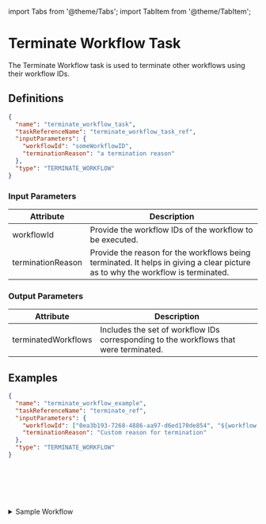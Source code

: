 import Tabs from '@theme/Tabs';
import TabItem from '@theme/TabItem';

# Terminate Workflow Task

The Terminate Workflow task is used to terminate other workflows using their workflow IDs.

## Definitions

```json
{
  "name": "terminate_workflow_task",
  "taskReferenceName": "terminate_workflow_task_ref",
  "inputParameters": {
    "workflowId": "someWorkflowID",
    "terminationReason": "a termination reason"
  },
  "type": "TERMINATE_WORKFLOW"
}
```

### Input Parameters

| Attribute         | Description                                                                                                                     |
| ----------------- | ------------------------------------------------------------------------------------------------------------------------------- |
| workflowId        | Provide the workflow IDs of the workflow to be executed.                                                                        |
| terminationReason | Provide the reason for the workflows being terminated. It helps in giving a clear picture as to why the workflow is terminated. |

### Output Parameters

| Attribute           | Description                                                                           |
| ------------------- | ------------------------------------------------------------------------------------- |
| terminatedWorkflows | Includes the set of workflow IDs corresponding to the workflows that were terminated. |

## Examples

<Tabs>
<TabItem value="JSON" label="JSON">

```json
{
  "name": "terminate_workflow_example",
  "taskReferenceName": "terminate_ref",
  "inputParameters": {
    "workflowId": ["0ea3b193-7268-4886-aa97-d6ed170de854", "${workflow.input.idProvidedFromWorkflowInput}"],
    "terminationReason": "Custom reason for termination"
  },
  "type": "TERMINATE_WORKFLOW"
}
```

</TabItem>
<TabItem value="Java" label="Java">

<!-- Todo: @gardusig -->
```java

```

</TabItem>
<TabItem value="Golang" label="Golang">

<!-- Todo: @gardusig -->
```go

```

</TabItem>
<TabItem value="Python" label="Python">

<!-- Todo: @gardusig -->
```python

```

</TabItem>
<TabItem value="CSharp" label="CSharp">

<!-- Todo: @gardusig -->
```csharp

```

</TabItem>
<TabItem value="Javascript" label="Javascript">

<!-- Todo: @gardusig -->
```javascript

```

</TabItem>
<TabItem value="Clojure" label="Clojure">

<!-- Todo: @gardusig -->
```clojure

```

</TabItem>
</Tabs>

<details><summary>Sample Workflow</summary>
<p>

Suppose another running workflow is to be terminated; you can create a workflow with the workflow IDs to be terminated.

A sample workflow may look like this:
```json
{
 "name": "terminate_workflow",
 "description": "Edit or extend this sample workflow. Set the workflow name to get started",
 "version": 1,
 "tasks": [
   {
     "name": "terminate_hello_world",
     "taskReferenceName": "terminate_hello_world",
     "inputParameters": {
       "workflowId": "ff2c8cdc-d20e-11ed-b1a7-ce4d7ef052ad"
     },
     "type": "TERMINATE_WORKFLOW",
   }
 ],
 "schemaVersion": 2,
 "ownerEmail": "riza.farheen@orkes.io",
 "timeoutPolicy": "ALERT_ONLY",
}
```
If you run this workflow, the workflow with the mentioned workflowId gets terminated, and you can get the terminatedWorkflowIds from the execution page.

<p align="center"><img src="/content/img/terminate-workflow.png" alt="Terminate Workflow - Successful execution" width="90%" height="auto"></img></p>

You can copy and paste this ID into the workflow execution URL to view the terminated workflow.

<p align="center"><img src="/content/img/terminated-workflow.png" alt="View of the terminated workflow" width="90%" height="auto"></img></p>

A warning message is displayed indicating that the workflow was terminated.

</p>
</details>